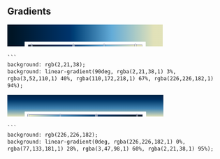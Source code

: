 ## Gradients

  
<img src="grad_1.png" alt="Server Architecture"  height="50">

    ```
    background: rgb(2,21,38);
    background: linear-gradient(90deg, rgba(2,21,38,1) 3%, rgba(3,52,110,1) 40%, rgba(110,172,218,1) 67%, rgba(226,226,182,1) 94%); 

<img src="grad_2.png" alt="Server Architecture"  height="50">

    ```
    background: rgb(226,226,182);
    background: linear-gradient(0deg, rgba(226,226,182,1) 0%, rgba(77,133,181,1) 28%, rgba(3,47,98,1) 60%, rgba(2,21,38,1) 95%);


